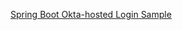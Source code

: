 [Spring Boot Okta-hosted Login Sample](https://github.com/okta/samples-java-spring/tree/master/okta-hosted-login
)

